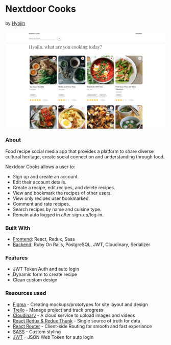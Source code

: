 # Nextdoor Cooks #
by [Hyojin](https://github.com/jinnic)

<kbd>
  <img src="public/NextDoorCooks.png">  
</kbd>

### About ###

Food recipe social media app that provides a platform to share diverse cultural heritage, create social connection and understanding through food. 

Nextdoor Cooks allows a user to:
* Sign up and create an account.
* Edit their account details.
* Create a recipe, edit recipes, and delete recipes.
* View and bookmark the recipes of other users.
* View only recipes user bookmarked.
* Comment and rate recipes.
* Search recipes by name and cuisine type.
* Remain auto logged in after sign-up/log-in.


### Built With ###
* [Frontend](https://github.com/jinnic/nextdoorcooks_frontend): React, Redux, Sass
* [Backend](https://github.com/jinnic/nextdoorcooks_backend): Ruby On Rails, PostgreSQL, JWT, Cloudinary, Serializer

### Features ###
* JWT Token Auth and auto login
* Dynamic form to create recipe
* Clean custom design

### Resources used ###
* [Figma](https://www.figma.com/) - Creating mockups/prototypes for site layout and design
* [Trello](https://trello.com/) - Manage project and track progress
* [Cloudinary](https://cloudinary.com/) - A cloud service to upload images and videos
* [React Redux & Redux Thunk](https://react-redux.js.org/) - Single source of truth for data
* [React Router](https://reactrouter.com/web/guides/quick-start) - Client-side Routing for smooth and fast experiance
* [SASS](https://sass-lang.com/) - Custom styling
* [JWT](https://jwt.io/) - JSON Web Token for auto login

